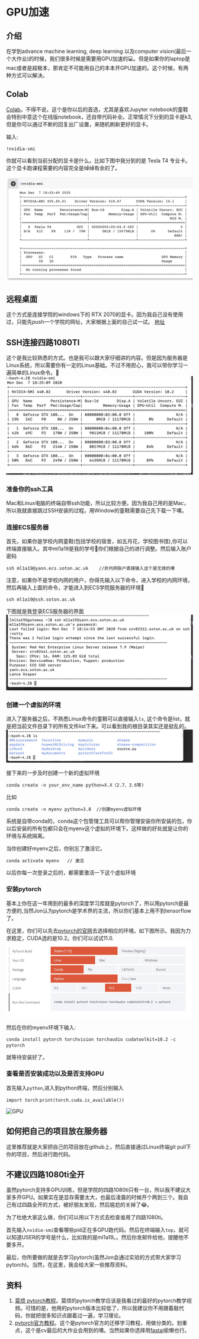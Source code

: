 # GPU加速

## 介绍
在学到advance machine learning, deep learning 以及computer vision(最后一个大作业)的时候，我们很多时候是需要用GPU加速的💻。但是如果你的laptop是mac或者是超极本，那肯定不可能用自己的本本开GPU加速的。这个时候，有两种方式可以解决。

## Colab
[Colab](https://colab.research.google.com)。不得不说，这个是你以后的首选，尤其是喜欢Jupyter notebook的童鞋会特别中意这个在线版notebook，还自带代码补全。正常情况下分到的显卡是k3,但是你可以通过不断的回复出厂设置，来随机刷新更好的显卡。

输入:

```
!nvidia-smi
```
你就可以看到当前分配的显卡是什么。比如下图中我分到的是 Tesla T4 专业卡。这个显卡跑课程需要的内容完全是绰绰有余的了。

![smi](../img/smi.jpg)

## 远程桌面
这个方式是连接学院的windows下的 RTX 2070的显卡。因为我自己没有使用过，只能先push一个学院的网址，大家根据上面的自己试一试。 [地址](https://knowledgenow.soton.ac.uk/Articles/KB0020338)

## SSH连接四路1080TI
这个是我比较熟悉的方式。也是我可以跟大家仔细讲的内容。但是因为服务器是Linux系统，所以需要你有一定的Linux基础。不过不用担心，我可以带你学习一遍简单的Linux命令。🗿
![1080ti](../img/1080ti.jpg)

### 准备你的ssh工具
Mac和Linux电脑的终端自带ssh功能，所以比较方便。因为我自己用的是Mac，所以我就直接跳过SSH安装的过程。用Window的童鞋需要自己先下载一下噢。

### 连接ECS服务器
首先，如果你是学校内网童鞋(包括学校的宿舍，如五月花，学校图书馆),你可以终端直接输入。其中ml1a19是我的学号🐶你们根据自己的进行调整。然后输入账户密码
```
ssh ml1a19@yann.ecs.soton.ac.uk    //非内网账户直接输入这个是无效的噢
```
注意，如果你不是学校内网的用户，你得先输入以下命令，进入学校的内网环境，然后再输入上面的命令，才能进入到ECS学院服务器的环境🌝
```
ssh ml1a19@ssh.soton.ac.uk
```
下图就是我登录ECS服务器的界面
![login](../img/login.jpg)


### 创建一个虚拟的环境
进入了服务器之后，不熟悉Linux命令的童鞋可以直接输入```ls```, 这个命令是list，就是把当前文件目录下的所有文件list下来。可以看到我的根目录其实还是挺乱的。
![list](../img/ls.jpg)

接下来的一步及时创建一个新的虚拟环境
```
conda create -n your_env_name python=X.X（2.7、3.6等)
```
比如
```
conda create -n myenv python=3.8  //创建myenv虚拟环境
```
系统是自带conda的，conda这个包管理工具可以帮你管理安装你所安装的包，你以后安装的所有包都只会在myenv这个虚拟的环境下。这样做的好处就是让你的环境与系统隔离。

当你创建好myenv之后，你别忘了激活它。
``` 
conda activate myenv   // 激活
```
以后你每一次登录之后的，都需要激活一下这个虚拟环境

### 安装pytorch
基本上你在这一年用到的最多的深度学习库就是pytorch了，所以用pytorch是最方便的,当然Jon认为pytorch是学术界的主流，所以你们基本上用不到tensorflow了。

在这里，你们可以先去[pytorch的官网](https://pytorch.org/get-started/locally/)去选择相应的环境。如下图所示。我因为力求稳定，CUDA选的是10.2。你们可以试试11.0.
![pytorch](../img/pytorch.jpg)

然后在你的myenv环境下输入:
```
conda install pytorch torchvision torchaudio cudatoolkit=10.2 -c pytorch
```
就等待安装好了。

### 查看是否安装成功以及是否支持GPU
首先输入```python```,进入到python终端，然后分别输入

```import torch```
```print(torch.cuda.is_available())```

![GPU](../img/gpu.jpg)


## 如何把自己的项目放在服务器
这里推荐就是大家把自己的项目放在github上，然后直接通过Linux终端git pull下你的项目，然后进行跑代码。


## 不建议四路1080ti全开
虽然pytorch支持多GPU训练，但是学院的四路1080ti只有一台，所以我不建议大家多开GPU。如果实在是显存需要太大，也最后凌晨的时候开个两到三个。我自己有过四路全开的方式，被好朋友发现，然后尴尬的关掉了😂。

为了杜绝大家这么做，你们可以用以下方式去检查谁用了四路1080ti。

首先输入```nvidia-smi```查看哪些pid正在多GPU跑代码。然后在终端输入```top```，就可以知道USER的学号是什么，比如我的是ml1a19。。然后你发邮件给他，提醒他不要多开。

最后，你所要做的就是去学习pytorch(虽然Jon会通过实验的方式带大家学习pytorch)。当然，在这里，我会给大家一些推荐资料。





## 资料
1. [莫烦 pytorch教程](https://mofanpy.com/tutorials/machine-learning/torch/)。莫烦的pytorch教学应该是我看过的最好的pytorch教学视频。可惜的是，他用的pytorch版本比较低了，所以我建议你不用跟着敲代码，你就把很多知识点跟着过一遍，学习理论。
2. [pytorch官方教程](https://pytorch.org/tutorials/beginner/transfer_learning_tutorial.html)。这个是pytorch官方的迁移学习教程，用做分类的。划重点，这个是cv最后的大作业会用到的噢。当然如果你选择用[fastai](https://www.fast.ai/)偷懒也行。


